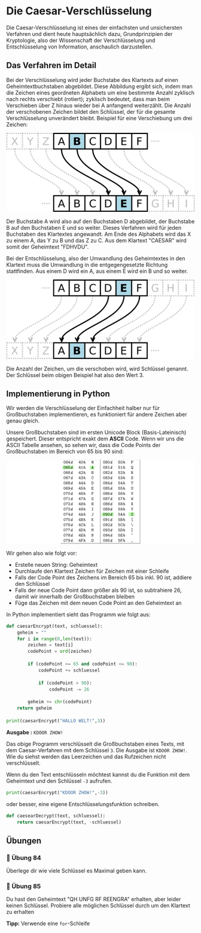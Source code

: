 # Die Caesar-Verschlüsselung

Die Caesar-Verschlüsselung ist eines der einfachsten und unsichersten
Verfahren und dient heute hauptsächlich dazu, Grundprinzipien der Kryptologie,
also der Wissenschaft der Verschlüsselung und Entschlüsselung von Information,
anschaulich darzustellen.

## Das Verfahren im Detail

Bei der Verschlüsselung wird jeder Buchstabe des Klartexts auf einen Geheimtextbuchstaben abgebildet. Diese Abbildung ergibt sich, indem man die Zeichen eines geordneten Alphabets um eine bestimmte Anzahl zyklisch nach rechts verschiebt (rotiert); zyklisch bedeutet, dass man beim Verschieben über Z hinaus wieder bei A anfangend weiterzählt. Die Anzahl der verschobenen Zeichen bildet den Schlüssel, der für die gesamte Verschlüsselung unverändert bleibt. Beispiel für eine Verschiebung um drei Zeichen: 

![Schema Caesar-Verschlüsselung](./images/caesar.png)

Der Buchstabe A wird also auf den Buchstaben D abgebildet,
der Buchstabe B auf den Buchstaben E und so weiter.
Dieses Verfahren wird für jeden Buchstaben des Klartextes angewandt.
Am Ende des Alphabets wird das X zu einem A, das Y zu B und das Z zu C.
Aus dem Klartext "CAESAR" wird somit der Geheimtext "FDHVDU".

Bei der Entschlüsselung, also der Umwandlung des Geheimtextes in den Klartext
muss die Umwandlung in die entgegengesetzte Richtung stattfinden.
Aus einem D wird ein A, aus einem E wird ein B und so weiter.

![Schema Caesar-Entschlüsselung](./images/caesar_rev.png)

Die Anzahl der Zeichen, um die verschoben wird, wird Schlüssel genannt.
Der Schlüssel beim obigen Beispiel hat also den Wert 3.

## Implementierung in Python

Wir werden die Verschlüsselung der Einfachheit halber
nur für Großbuchstaben implementieren,
es funktioniert für andere Zeichen aber genau gleich.

Unsere Großbuchstaben sind im ersten Unicode Block
(Basis-Lateinisch) gespeichert. Dieser entspricht exakt dem **ASCII** Code.
Wenn wir uns die ASCII Tabelle ansehen,
so sehen wir, dass die Code Points der Großbuchstaben im Bereich von 
65 bis 90 sind:

![ASCII Code der Großbuchstaben](./images/ascii.png)

Wir gehen also wie folgt vor:

* Erstelle neuen String: Geheimtext
* Durchlaufe den Klartext Zeichen für Zeichen mit einer Schleife
* Falls der Code Point des Zeichens im Bereich 65 bis inkl. 90 ist, addiere den Schlüssel
* Falls der neue Code Point dann größer als 90 ist, so subtrahiere 26, damit wir innerhalb der Großbuchstaben bleiben
* Füge das Zeichen mit dem neuen Code Point an den Geheimtext an

In Python implementiert sieht das Programm wie folgt aus:

```python
def caesarEncrypt(text, schluessel):
    geheim = ""
    for i in range(0,len(text)):
        zeichen = text[i]
        codePoint = ord(zeichen)

        if (codePoint >= 65 and codePoint <= 90):
            codePoint += schluessel

            if (codePoint > 90):
                codePoint -= 26
        
        geheim += chr(codePoint)
    return geheim

print(caesarEncrypt("HALLO WELT!",3))
```
**Ausgabe :** `KDOOR ZHOW!`

Das obige Programm verschlüsselt die Großbuchstaben eines Texts,
mit dem Caesar-Verfahren mit dem Schlüssel `3`.
Die Ausgabe ist `KDOOR ZHOW!`. Wie du siehst werden das Leerzeichen
und das Rufzeichen nicht verschlüsselt.

Wenn du den Text entschlüsseln möchtest kannst du die Funktion mit
dem Geheimtext und den Schlüssel `-3` aufrufen.

```python
print(caesarEncrypt("KDOOR ZHOW!",-3))
```

oder besser, eine eigene Entschlüsselungsfunktion schreiben.

```python
def caesearDecrypt(text, schluessel):
    return caesarEncrypt(text, -schluessel)
```
## Übungen


### 📝 Übung 84
Überlege dir wie viele Schlüssel es Maximal geben kann.

### 📝 Übung 85

Du hast den Geheimtext "QH UNFG RF REENGRA" erhalten,
aber leider keinen Schlüssel.
Probiere alle möglichen Schlüssel durch um den Klartext zu erhalten

**Tipp:** Verwende eine `for`-Schleife





